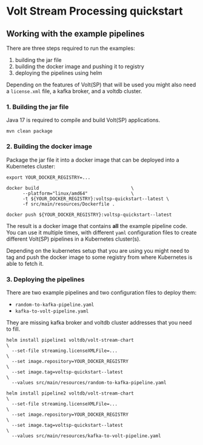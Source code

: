 # Volt Stream Processing quickstart

## Working with the example pipelines

There are three steps required to run the examples:
1. building the jar file
1. building the docker image and pushing it to registry
1. deploying the pipelines using helm

Depending on the features of Volt(SP) that will be used you might also need a `license.xml` file, a kafka broker, and a voltdb cluster.

### 1. Building the jar file

Java 17 is required to compile and build Volt(SP) applications.  

```shell
mvn clean package
```

### 2. Building the docker image 

Package the jar file it into a docker image that can be deployed into a Kubernetes cluster:

```shell
export YOUR_DOCKER_REGISTRY=...

docker build                                  \
      --platform="linux/amd64"                \
      -t ${YOUR_DOCKER_REGISTRY}:voltsp-quickstart--latest \
      -f src/main/resources/Dockerfile .
      
docker push ${YOUR_DOCKER_REGISTRY}:voltsp-quickstart--latest
```

The result is a docker image that contains __all__ the example pipeline code. You can use it multiple times, with different `yaml` configuration files to create different Volt(SP) pipelines in a Kubernetes cluster(s).

Depending on the kubernetes setup that you are using you might need to tag and push the docker image to some registry
from where Kubernetes is able to fetch it.

### 3. Deploying the pipelines

There are two example pipelines and two configuration files to deploy them:

- `random-to-kafka-pipeline.yaml`
- `kafka-to-volt-pipeline.yaml`

They are missing kafka broker and voltdb cluster addresses that you need to fill.

```shell
helm install pipeline1 voltdb/volt-stream-chart                       \
  --set-file streaming.licenseXMLFile=...                             \
  --set image.repository=YOUR_DOCKER_REGISTRY                         \
  --set image.tag=voltsp-quickstart--latest                           \
  --values src/main/resources/random-to-kafka-pipeline.yaml
  
helm install pipeline2 voltdb/volt-stream-chart                       \
  --set-file streaming.licenseXMLFile=...                             \
  --set image.repository=YOUR_DOCKER_REGISTRY                         \
  --set image.tag=voltsp-quickstart--latest                           \
  --values src/main/resources/kafka-to-volt-pipeline.yaml
```
